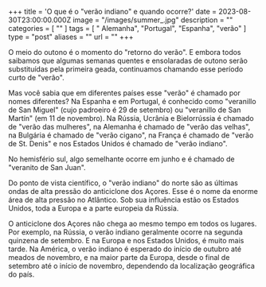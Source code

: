 +++
title = 'O que é o "verão indiano" e quando ocorre?'
date = 2023-08-30T23:00:00.000Z
image = "/images/summer_.jpg"
description = ""
categories = [ "" ]
tags = [ " Alemanha", "Portugal", "Espanha", "verão" ]
type = "post"
aliases = ""
url = ""
+++

O meio do outono é o momento do "retorno do verão". E embora todos saibamos que algumas semanas quentes e ensolaradas de outono serão substituídas pela primeira geada, continuamos chamando esse período curto de "verão".

Mas você sabia que em diferentes países esse "verão" é chamado por nomes diferentes? Na Espanha e em Portugal, é conhecido como "veranillo de San Miguel" (cujo padroeiro é 29 de setembro) ou "veranillo de San Martín" (em 11 de novembro). Na Rússia, Ucrânia e Bielorrússia é chamado de "verão das mulheres", na Alemanha é chamado de "verão das velhas", na Bulgária é chamado de "verão cigano", na França é chamado de "verão de St. Denis" e nos Estados Unidos é chamado de "verão indiano".

No hemisfério sul, algo semelhante ocorre em junho e é chamado de "veranito de San Juan".

Do ponto de vista científico, o "verão indiano" do norte são as últimas ondas de alta pressão do anticiclone dos Açores. Esse é o nome da enorme área de alta pressão no Atlântico. Sob sua influência estão os Estados Unidos, toda a Europa e a parte europeia da Rússia.

O anticiclone dos Açores não chega ao mesmo tempo em todos os lugares. Por exemplo, na Rússia, o verão indiano geralmente ocorre na segunda quinzena de setembro. E na Europa e nos Estados Unidos, é muito mais tarde. Na América, o verão indiano é esperado do início de outubro até meados de novembro, e na maior parte da Europa, desde o final de setembro até o início de novembro, dependendo da localização geográfica do país.
